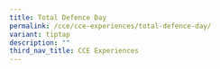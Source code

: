 ```yaml
---
title: Total Defence Day
permalink: /cce/cce-experiences/total-defence-day/
variant: tiptap
description: ""
third_nav_title: CCE Experiences
---
```

